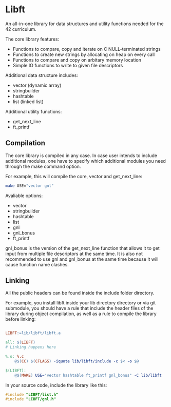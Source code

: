 # Libft

An all-in-one library for data structures and utility functions needed for the 42 curriculum.

The core library features:

- Functions to compare, copy and iterate on C NULL-terminated strings
- Functions to create new strings by allocating on heap on every call
- Functions to compare and copy on arbitary memory location
- Simple IO functions to write to given file descriptors

Additional data structure includes:

- vector (dynamic array)
- stringbuilder
- hashtable
- list (linked list)

Additional utility functions:

- get_next_line
- ft_printf

## Compilation

The core library is compiled in any case. In case user intends to include additional modules, one have to specify which additional modules you need through the make command option.

For example, this will compile the core, vector and get_next_line:

```sh
make USE="vector gnl"
```

Avaliable options:

- vector
- stringbuilder
- hashtable
- list
- gnl
- gnl_bonus
- ft_printf

gnl_bonus is the version of the get_next_line function that allows it to get input from multiple file descriptors at the same time. It is also not recommended to use gnl and gnl_bonus at the same time because it will cause function name clashes.

## Linking

All the public headers can be found inside the include folder directory.

For example, you install libft inside your lib directory directory or via git submodule, you should have a rule that include the header files of the library during object compilation, as well as a rule to compile the library before linking:

```Makefile

LIBFT:=lib/libft/libft.a

all: $(LIBFT)
# Linking happens here

%.o: %.c
	@$(CC) $(CFLAGS) -iquote lib/libft/include -c $< -o $@

$(LIBFT):
	@$(MAKE) USE="vector hashtable ft_printf gnl_bonus" -C lib/libft

```

In your source code, include the library like this:

```c
#include "LIBFT/list.h"
#include "LIBFT/gnl.h"
```
